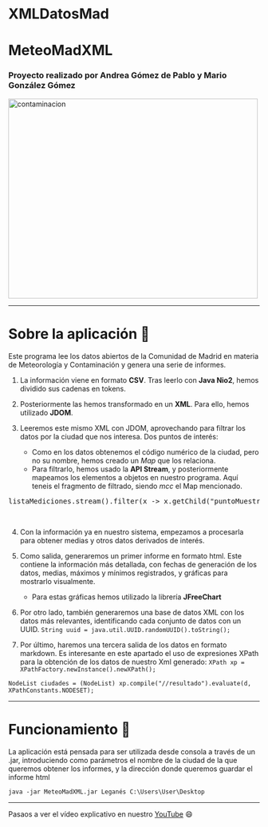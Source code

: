 # XMLDatosMad


# MeteoMadXML
### Proyecto realizado por Andrea Gómez de Pablo y Mario González Gómez
<img src="https://www.nacion.com/resizer/drZBcSeo8cIAvIrbUX72xZzsBYg=/1440x0/filters:format(jpg):quality(70)/cloudfront-us-east-1.images.arcpublishing.com/gruponacion/OXGPAXOCTZGSTP7O2DVDQ44F4M.jpg" alt="contaminacion" width="500px" height="400px" aling="center"/>

---
# Sobre la aplicación :rocket:
Este programa lee los datos abiertos de la Comunidad de Madrid en materia de Meteorología y Contaminación y genera una serie de informes.
1. La información viene en formato **CSV**. Tras leerlo con **Java Nio2**, hemos dividido sus cadenas en tokens. 


2. Posteriormente las hemos transformado en un **XML**. Para ello, hemos utilizado **JDOM**.


3. Leeremos este mismo XML con JDOM, aprovechando para filtrar los datos por la ciudad que nos interesa. Dos puntos de interés:
    - Como en los datos obtenemos el código numérico de la ciudad, pero no su nombre, hemos creado un *Map* que los relaciona.
    - Para filtrarlo, hemos usado la **API Stream**, y posteriormente mapeamos los elementos a objetos en nuestro programa. Aquí teneis el fragmento de filtrado, siendo *mcc* el Map mencionado.
<pre>listaMediciones.stream().filter(x -> x.getChild("puntoMuestreo").getText().substring(0, 8).equals(mcc.mapearCiudadCodigo().get(ciudad)))...</pre>
</br>

4. Con la información ya en nuestro sistema, empezamos a procesarla para obtener medias y otros datos derivados de interés.

5. Como salida, generaremos un primer informe en formato html. Este contiene la información más detallada, con fechas de generación de los datos, medias, máximos y mínimos registrados, y gráficas para mostrarlo visualmente.
    - Para estas gráficas hemos utilizado la librería **JFreeChart**


6. Por otro lado, también generaremos una base de datos XML con los datos más relevantes, identificando cada conjunto de datos con un UUID.
`String uuid = java.util.UUID.randomUUID().toString();`


7. Por último, haremos una tercera salida de los datos en formato markdown. Es interesante en este apartado el uso de expresiones XPath para la obtención de los datos de nuestro Xml generado:
`XPath xp = XPathFactory.newInstance().newXPath();`
~~~
NodeList ciudades = (NodeList) xp.compile("//resultado").evaluate(d, XPathConstants.NODESET);
~~~

---

# Funcionamiento :robot:

La aplicación está pensada para ser utilizada desde consola a través de un .jar, introduciendo como parámetros el nombre de la ciudad de la que queremos obtener los informes, y la dirección donde queremos guardar el informe html
~~~
java -jar MeteoMadXML.jar Leganés C:\Users\User\Desktop
~~~

---
Pasaos a ver el vídeo explicativo en nuestro [YouTube](https://www.youtube.com/) :smile:

